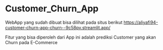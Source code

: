 # Customer_Churn_App

WebApp yang sudah dibuat bisa dilihat pada situs berikut https://aliyafi94-customer-churn-app-churn--9c58pv.streamlit.app/

Fitur yang bisa diperoleh dari App ini adalah prediksi Customer yang akan Churn pada E-Commerce
